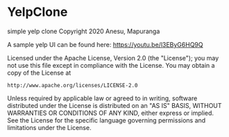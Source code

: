 # YelpClone
simple yelp clone
Copyright 2020 Anesu, Mapuranga 

A sample yelp UI can be found here: https://youtu.be/l3EByG6HQ9Q

Licensed under the Apache License, Version 2.0 (the "License");
you may not use this file except in compliance with the License.
You may obtain a copy of the License at

    http://www.apache.org/licenses/LICENSE-2.0

Unless required by applicable law or agreed to in writing, software
distributed under the License is distributed on an "AS IS" BASIS,
WITHOUT WARRANTIES OR CONDITIONS OF ANY KIND, either express or implied.
See the License for the specific language governing permissions and
limitations under the License.
